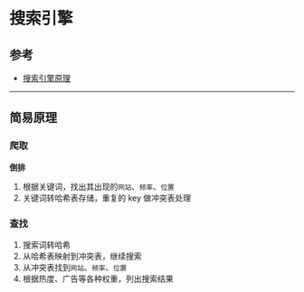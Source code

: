 # 搜索引擎

## 参考
- [搜索引擎原理](https://zhuanlan.zhihu.com/p/139041529)

---

## 简易原理

### 爬取

**倒排**

1. 根据关键词，找出其出现的`网站`、`频率`、`位置`
2. 关键词转哈希表存储，重复的 key 做冲突表处理

### 查找
1. 搜索词转哈希
2. 从哈希表映射到冲突表，继续搜索
3. 从冲突表找到`网站`、`频率`、`位置`
4. 根据热度、广告等各种权重，列出搜索结果
